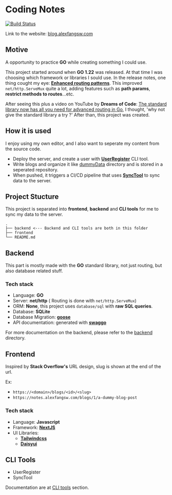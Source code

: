 # Coding Notes 
[![Build Status](https://drone.alexfangsw.com/api/badges/AlexFangSW/personal_blog/status.svg?ref=refs/heads/development)](https://drone.alexfangsw.com/AlexFangSW/personal_blog)

Link to the website: [blog.alexfangsw.com](https://blog.alexfangsw.com)

## Motive
A opportunity to practice **GO** while creating something I could use.

This project started around when **GO 1.22**  was released.
At that time I was choosing which framework or libraries I sould use. 
In the release notes, one thing cought my eye: 
**[Enhanced routing patterns](https://tip.golang.org/doc/go1.22#enhanced_routing_patterns)**.
This improved `net/http.ServeMux` quite a lot, adding features such as **path params**, **restrict methods to routes**...etc.

After seeing this plus a video on YouTube by **Dreams of Code**: [The standard library now has all you need for advanced routing in Go](https://www.youtube.com/watch?v=H7tbjKFSg58),
I thought, 'why not give the standard library a try ?' After than, this project was created.

## How it is used
I enjoy using my own editor, and I also want to seperate my content from the source code.

- Deploy the server, and create a user with **[UserRegister](./backend/README.md#userregister)** CLI tool.
- Write blogs and organize it like [dummyData](./backend/dummyData/) directory and is stored in a seperated repository.
- When pushed, it triggers a CI/CD pipeline that uses **[SyncTool](./backend/README.md#synctool)** to sync data to the server.


## Project Stucture
This project is separated into **frontend**, **backend** and **CLI tools** for me to sync my data to the server.
```
.
├── backend <--- Backend and CLI tools are both in this folder
├── frontend
└── README.md
```

## Backend
This part is mostly made with the **GO** standard library,
not just routing, but also database related stuff.

### Tech stack
- Language: **GO**
- Server: **net/http** ( Routing is done with `net/http.ServeMux`)
- ORM: **None**, this project uses `database/sql` with **raw SQL queries**.
- Database: **SQLite**
- Database Migration: **[goose](https://github.com/pressly/goose)**
- API documentation: generated with **[swaggo](https://github.com/swaggo/swag)**

For more documentation on the backend, please refer to the [backend](./backend/) directory.

## Frontend
Inspired by **Stack Overflow's** URL design, slug is shown at the end of the url.

Ex: 
- `https://<domain>/blogs/<id>/<slug>`
- `https://notes.alexfangsw.com/blogs/1/a-dummy-blog-post`

### Tech stack
- Language: **Javascript**
- Framework: **[NextJS](https://nextjs.org/)**
- UI Libraries: 
    - **[Tailwindcss](https://tailwindcss.com/)**
    - **[Daisyui](https://daisyui.com/)**

## CLI Tools
- UserRegister
- SyncTool

Documentation are at [CLI tools](./backend/README.md#cli-tools) section.
